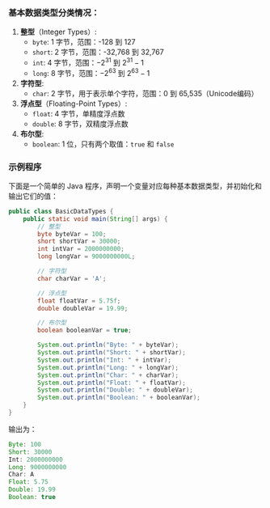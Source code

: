 ### 基本数据类型分类情况：

1. **整型**（Integer Types）:
   - `byte`: 1 字节，范围：-128 到 127
   - `short`: 2 字节，范围：-32,768 到 32,767
   - `int`: 4 字节，范围：$-2^{31}$ 到 $2^{31}-1$
   - `long`: 8 字节，范围：$-2^{63}$ 到 $2^{63}-1$
2. **字符型**:
   - `char`: 2 字节，用于表示单个字符，范围：0 到 65,535（Unicode编码）
3. **浮点型**（Floating-Point Types）:
   - `float`: 4 字节，单精度浮点数
   - `double`: 8 字节，双精度浮点数
4. **布尔型**:
   - `boolean`: 1 位，只有两个取值：`true` 和 `false`

### 示例程序

下面是一个简单的 Java 程序，声明一个变量对应每种基本数据类型，并初始化和输出它们的值：

```java
public class BasicDataTypes {
    public static void main(String[] args) {
        // 整型
        byte byteVar = 100;
        short shortVar = 30000;
        int intVar = 2000000000;
        long longVar = 9000000000L;

        // 字符型
        char charVar = 'A';

        // 浮点型
        float floatVar = 5.75f;
        double doubleVar = 19.99;

        // 布尔型
        boolean booleanVar = true;

        System.out.println("Byte: " + byteVar);
        System.out.println("Short: " + shortVar);
        System.out.println("Int: " + intVar);
        System.out.println("Long: " + longVar);
        System.out.println("Char: " + charVar);
        System.out.println("Float: " + floatVar);
        System.out.println("Double: " + doubleVar);
        System.out.println("Boolean: " + booleanVar);
    }
}
```

输出为：

```java
Byte: 100
Short: 30000
Int: 2000000000
Long: 9000000000
Char: A
Float: 5.75
Double: 19.99
Boolean: true
```

